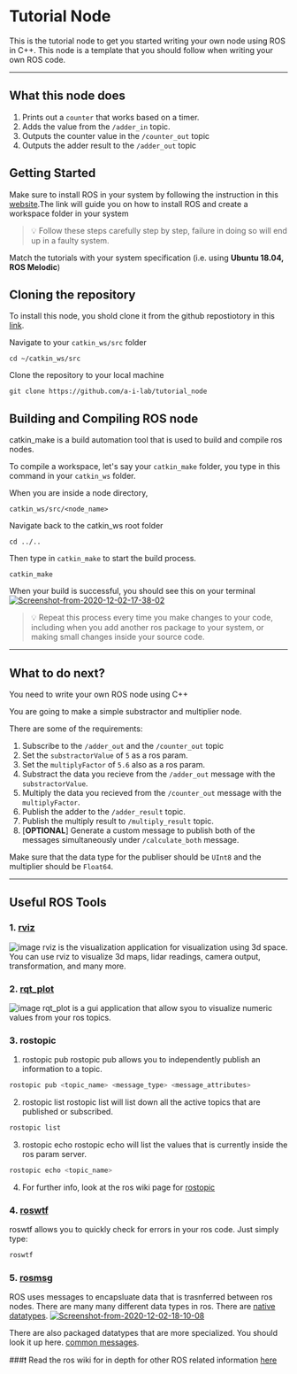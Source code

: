 # Tutorial Node
This is the tutorial node to get you started writing your own node using ROS in C++. This node is a template that you should follow when writing your own ROS code.

---
## What this node does
1. Prints out a `counter` that works based on a timer.
2. Adds the value from the `/adder_in` topic.
3. Outputs the counter value in the `/counter_out` topic
4. Outputs the adder result to the `/adder_out` topic

## Getting Started
Make sure to install ROS in your system by following the instruction in this [website](http://wiki.ros.org/ROS/Tutorials/InstallingandConfiguringROSEnvironment).The link will guide you on how to install ROS and create a workspace folder in your system
>:bulb: Follow these steps carefully step by step, failure in doing so will end up in a faulty system.

Match the tutorials with your system specification (i.e. using **Ubuntu 18.04, ROS Melodic**)

## Cloning the repository
To install this node, you shold clone it from the github repostiotory in this [link](https://github.com/a-i-lab/tutorial_node).

Navigate to your `catkin_ws/src` folder
```
cd ~/catkin_ws/src
```
Clone the repository to your local machine
```
git clone https://github.com/a-i-lab/tutorial_node
```



## Building and Compiling ROS node
catkin_make is a build automation tool that is used to build and compile ros nodes.

To compile a workspace, let's say your `catkin_make` folder, you type in this command in your `catkin_ws` folder.

When you are inside a node directory, 
```
catkin_ws/src/<node_name>
```
Navigate back to the catkin_ws root folder
```
cd ../..
```
Then type in `catkin_make` to start the build process.
```
catkin_make
```
When your build is successful, you should see this on your terminal
<a href="https://ibb.co/b7bQ6wC"><img src="https://i.ibb.co/mSNbRZ2/Screenshot-from-2020-12-02-17-38-02.png" alt="Screenshot-from-2020-12-02-17-38-02" border="0"></a>

>:bulb: Repeat this process every time you make changes to your code, including when you add another ros package to your system, or making small changes inside your source code.
---
## What to do next?
You need to write your own ROS node using C++

You are going to make a simple substractor and multiplier node. 

There are some of the requirements:
1. Subscribe to the `/adder_out` and the `/counter_out` topic
2. Set the `substractorValue` of `5` as a ros param.
3. Set the `multiplyFactor` of `5.6` also as a ros param.
4. Substract the data you recieve from the `/adder_out` message with the `substractorValue`.
5. Multiply the data you recieved from the `/counter_out` message with the `multiplyFactor`.
6. Publish the adder to the `/adder_result` topic.
7. Publish the multiply result to `/multiply_result` topic.
8. [**OPTIONAL**] Generate a custom message to publish both of the messages simultaneously under `/calculate_both` message.

Make sure that the data type for the publiser should be `UInt8` and the multiplier should be `Float64`.

---
## Useful ROS Tools
### 1. [rviz](http://wiki.ros.org/rviz)
![image](https://answers.ros.org/upfiles/14075513525710936.png)
rviz is the visualization application for visualization using 3d space.
You can use rviz to visualize 3d maps, lidar readings, camera output, transformation, and many more.

### 2. [rqt_plot](http://wiki.ros.org/rqt_plot)
![image](http://wiki.ros.org/ROS/Tutorials/UnderstandingTopics?action=AttachFile&do=get&target=rqt_plot.png)
rqt_plot is a gui application that allow syou to visualize numeric values from your ros topics.


### 3. rostopic
1. rostopic pub
rostopic pub allows you to independently publish an information to a topic. 
```bash
rostopic pub <topic_name> <message_type> <message_attributes>
```

2. rostopic list
rostopic list will list down all the active topics that are published or subscribed.
```bash
rostopic list
```

3. rostopic echo
rostopic echo will list the values that is currently inside the ros param server.
```bash
rostopic echo <topic_name>
```

4. For further info, look at the ros wiki page for [rostopic](http://wiki.ros.org/rostopic)



### 4. [roswtf](http://wiki.ros.org/roswtf)
roswtf allows you to quickly check for errors in your ros code.
Just simply type:
```bash
roswtf
```

### 5. [rosmsg](http://wiki.ros.org/Messages)
ROS uses messages to encapsluate data that is trasnferred between ros nodes.
There are many many different data types in ros. There are [native datatypes](http://wiki.ros.org/msg).
<a href="https://ibb.co/rm8WGWC"><img src="https://i.ibb.co/QfS5F52/Screenshot-from-2020-12-02-18-10-08.png" alt="Screenshot-from-2020-12-02-18-10-08" border="0"></a>
 
There are also packaged datatypes that are more specialized. You should look it up here. [common messages](http://wiki.ros.org/common_msgs?distro=melodic).

###:exclamation: Read the ros wiki for in depth for other ROS related information [here](http://wiki.ros.org/)